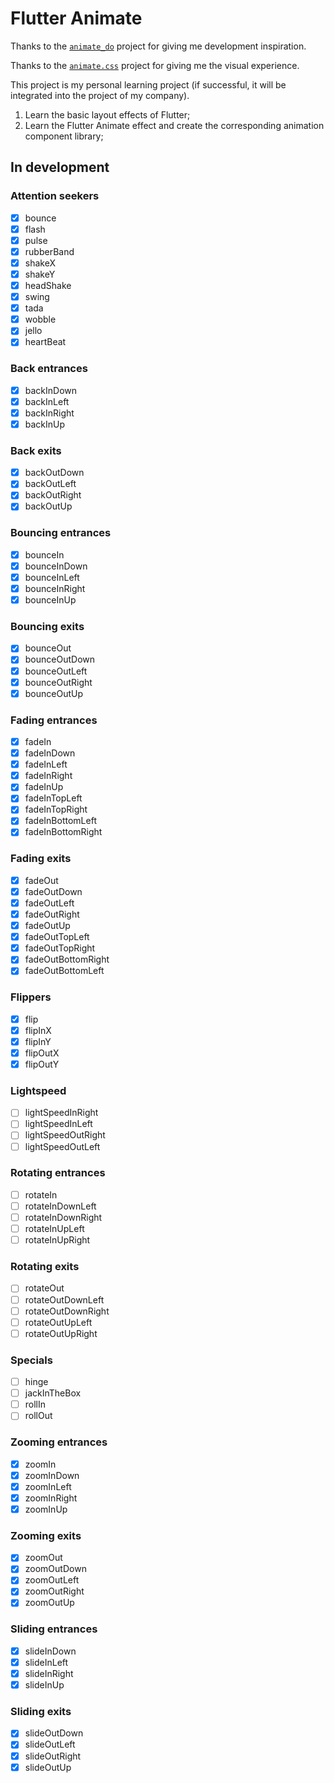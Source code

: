 # Flutter Animate

Thanks to the [`animate_do`](https://github.com/Klerith/animate_do_package) project for giving me development inspiration. 

Thanks to the [`animate.css`](https://github.com/animate-css/animate.css) project for giving me the visual experience.

This project is my personal learning project (if successful, it will be integrated into the project of my company).

1. Learn the basic layout effects of Flutter;
2. Learn the Flutter Animate effect and create the corresponding animation component library;

## In development

### Attention seekers
* [x] bounce
* [x] flash
* [x] pulse
* [x] rubberBand
* [x] shakeX
* [x] shakeY
* [x] headShake
* [x] swing
* [x] tada
* [x] wobble
* [x] jello
* [x] heartBeat

### Back entrances
* [x] backInDown
* [x] backInLeft
* [x] backInRight
* [x] backInUp

### Back exits
* [x] backOutDown
* [x] backOutLeft
* [x] backOutRight
* [x] backOutUp

### Bouncing entrances
* [x] bounceIn
* [x] bounceInDown
* [x] bounceInLeft
* [x] bounceInRight
* [x] bounceInUp

### Bouncing exits
* [x] bounceOut
* [x] bounceOutDown
* [x] bounceOutLeft
* [x] bounceOutRight
* [x] bounceOutUp

### Fading entrances
* [x] fadeIn
* [x] fadeInDown
* [x] fadeInLeft
* [x] fadeInRight
* [x] fadeInUp
* [x] fadeInTopLeft
* [x] fadeInTopRight
* [x] fadeInBottomLeft
* [x] fadeInBottomRight

### Fading exits
* [x] fadeOut
* [x] fadeOutDown
* [x] fadeOutLeft
* [x] fadeOutRight
* [x] fadeOutUp
* [x] fadeOutTopLeft
* [x] fadeOutTopRight
* [x] fadeOutBottomRight
* [x] fadeOutBottomLeft

### Flippers
* [x] flip
* [x] flipInX
* [x] flipInY
* [x] flipOutX
* [x] flipOutY

### Lightspeed
* [ ] lightSpeedInRight
* [ ] lightSpeedInLeft
* [ ] lightSpeedOutRight
* [ ] lightSpeedOutLeft

### Rotating entrances
* [ ] rotateIn
* [ ] rotateInDownLeft
* [ ] rotateInDownRight
* [ ] rotateInUpLeft
* [ ] rotateInUpRight

### Rotating exits
* [ ] rotateOut
* [ ] rotateOutDownLeft
* [ ] rotateOutDownRight
* [ ] rotateOutUpLeft
* [ ] rotateOutUpRight

### Specials
* [ ] hinge
* [ ] jackInTheBox
* [ ] rollIn
* [ ] rollOut

### Zooming entrances
* [x] zoomIn
* [x] zoomInDown
* [x] zoomInLeft
* [x] zoomInRight
* [x] zoomInUp

### Zooming exits
* [x] zoomOut
* [x] zoomOutDown
* [x] zoomOutLeft
* [x] zoomOutRight
* [x] zoomOutUp

### Sliding entrances
* [x] slideInDown
* [x] slideInLeft
* [x] slideInRight
* [x] slideInUp

### Sliding exits
* [x] slideOutDown
* [x] slideOutLeft
* [x] slideOutRight
* [x] slideOutUp
